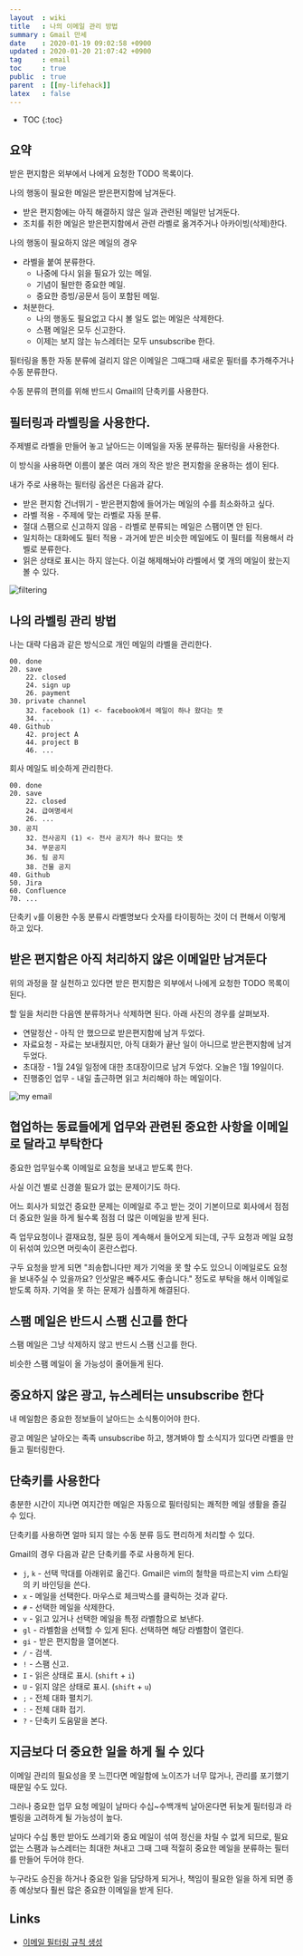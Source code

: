 ```yaml
---
layout  : wiki
title   : 나의 이메일 관리 방법
summary : Gmail 만세
date    : 2020-01-19 09:02:58 +0900
updated : 2020-01-20 21:07:42 +0900
tag     : email
toc     : true
public  : true
parent  : [[my-lifehack]]
latex   : false
---
```

* TOC
{:toc}

## 요약

받은 편지함은 외부에서 나에게 요청한 TODO 목록이다.

나의 행동이 필요한 메일은 받은편지함에 남겨둔다.

* 받은 편지함에는 아직 해결하지 않은 일과 관련된 메일만 남겨둔다.
* 조치를 취한 메일은 받은편지함에서 관련 라벨로 옮겨주거나 아카이빙(삭제)한다.

나의 행동이 필요하지 않은 메일의 경우

* 라벨을 붙여 분류한다.
    * 나중에 다시 읽을 필요가 있는 메일.
    * 기념이 될만한 중요한 메일.
    * 중요한 증빙/공문서 등이 포함된 메일.
* 처분한다.
    * 나의 행동도 필요없고 다시 볼 일도 없는 메일은 삭제한다.
    * 스팸 메일은 모두 신고한다.
    * 이제는 보지 않는 뉴스레터는 모두 unsubscribe 한다.

필터링을 통한 자동 분류에 걸리지 않은 이메일은 그때그때 새로운 필터를 추가해주거나 수동 분류한다.

수동 분류의 편의를 위해 반드시 Gmail의 단축키를 사용한다.

## 필터링과 라벨링을 사용한다.

주제별로 라벨을 만들어 놓고 날아드는 이메일을 자동 분류하는 필터링을 사용한다.

이 방식을 사용하면 이름이 붙은 여러 개의 작은 받은 편지함을 운용하는 셈이 된다.

내가 주로 사용하는 필터링 옵션은 다음과 같다.

* 받은 편지함 건너뛰기 - 받은편지함에 들어가는 메일의 수를 최소화하고 싶다.
* 라벨 적용 - 주제에 맞는 라벨로 자동 분류.
* 절대 스팸으로 신고하지 않음 - 라벨로 분류되는 메일은 스팸이면 안 된다.
* 일치하는 대화에도 필터 적용 - 과거에 받은 비슷한 메일에도 이 필터를 적용해서 라벨로 분류한다.
* 읽은 상태로 표시는 하지 않는다. 이걸 해제해놔야 라벨에서 몇 개의 메일이 왔는지 볼 수 있다.

![filtering]( /resource/wiki/email-gardening/filtering.png )


## 나의 라벨링 관리 방법

나는 대략 다음과 같은 방식으로 개인 메일의 라벨을 관리한다.

```text
00. done
20. save
    22. closed
    24. sign up
    26. payment
30. private channel
    32. facebook (1) <- facebook에서 메일이 하나 왔다는 뜻
    34. ...
40. Github
    42. project A
    44. project B
    46. ...
```

회사 메일도 비슷하게 관리한다.

```text
00. done
20. save
    22. closed
    24. 급여명세서
    26. ...
30. 공지
    32. 전사공지 (1) <- 전사 공지가 하나 왔다는 뜻
    34. 부문공지
    36. 팀 공지
    38. 건물 공지
40. Github
50. Jira
60. Confluence
70. ...
```

단축키 `v`를 이용한 수동 분류시 라벨명보다 숫자를 타이핑하는 것이 더 편해서 이렇게 하고 있다.

## 받은 편지함은 아직 처리하지 않은 이메일만 남겨둔다

위의 과정을 잘 실천하고 있다면 받은 편지함은 외부에서 나에게 요청한 TODO 목록이 된다.

할 일을 처리한 다음엔 분류하거나 삭제하면 된다.
아래 사진의 경우를 살펴보자.

* 연말정산 - 아직 안 했으므로 받은편지함에 남겨 두었다.
* 자료요청 - 자료는 보내줬지만, 아직 대화가 끝난 일이 아니므로 받은편지함에 남겨 두었다.
* 초대장 - 1월 24일 일정에 대한 초대장이므로 남겨 두었다. 오늘은 1월 19일이다.
* 진행중인 업무 - 내일 출근하면 읽고 처리해야 하는 메일이다.

![my email]( /resource/wiki/email-gardening/my-gmail-dashboard.png )

## 협업하는 동료들에게 업무와 관련된 중요한 사항을 이메일로 달라고 부탁한다

중요한 업무일수록 이메일로 요청을 보내고 받도록 한다.

사실 이건 별로 신경쓸 필요가 없는 문제이기도 하다.

어느 회사가 되었건 중요한 문제는 이메일로 주고 받는 것이 기본이므로
회사에서 점점 더 중요한 일을 하게 될수록 점점 더 많은 이메일을 받게 된다.

즉 업무요청이나 결재요청, 질문 등이 계속해서 들어오게 되는데, 구두 요청과 메일 요청이 뒤섞여 있으면 머릿속이 혼란스럽다.

구두 요청을 받게 되면 "죄송합니다만 제가 기억을 못 할 수도 있으니 이메일로도 요청을 보내주실 수 있을까요? 인삿말은 빼주셔도 좋습니다."
정도로 부탁을 해서 이메일로 받도록 하자. 기억을 못 하는 문제가 심플하게 해결된다.


## 스팸 메일은 반드시 스팸 신고를 한다

스팸 메일은 그냥 삭제하지 않고 반드시 스팸 신고를 한다.

비슷한 스팸 메일이 올 가능성이 줄어들게 된다.


## 중요하지 않은 광고, 뉴스레터는 unsubscribe 한다

내 메일함은 중요한 정보들이 날아드는 소식통이어야 한다.

광고 메일은 날아오는 족족 unsubscribe 하고, 챙겨봐야 할 소식지가 있다면 라벨을 만들고 필터링한다.

## 단축키를 사용한다

충분한 시간이 지나면 여지간한 메일은 자동으로 필터링되는 쾌적한 메일 생활을 즐길 수 있다.

단축키를 사용하면 얼마 되지 않는 수동 분류 등도 편리하게 처리할 수 있다.

Gmail의 경우 다음과 같은 단축키를 주로 사용하게 된다.

* `j`, `k` - 선택 막대를 아래위로 옮긴다. Gmail은 vim의 철학을 따르는지 vim 스타일의 키 바인딩을 쓴다.
* `x` - 메일을 선택한다. 마우스로 체크박스를 클릭하는 것과 같다.
* `#` - 선택한 메일을 삭제한다.
* `v` - 읽고 있거나 선택한 메일을 특정 라벨함으로 보낸다.
* `gl` - 라벨함을 선택할 수 있게 된다. 선택하면 해당 라벨함이 열린다.
* `gi` - 받은 편지함을 열어본다.
* `/` - 검색.
* `!` - 스팸 신고.
* `I` - 읽은 상태로 표시. (`shift` + `i`)
* `U` - 읽지 않은 상태로 표시. (`shift` + `u`)
* `;` - 전체 대화 펼치기.
* `:` - 전체 대화 접기.
* `?` - 단축키 도움말을 본다.

## 지금보다 더 중요한 일을 하게 될 수 있다

이메일 관리의 필요성을 못 느낀다면 메일함에 노이즈가 너무 많거나, 관리를 포기했기 때문일 수도 있다.

그러나 중요한 업무 요청 메일이 날마다 수십~수백개씩 날아온다면 뒤늦게 필터링과 라벨링을 고려하게 될 가능성이 높다.

날마다 수십 통만 받아도 쓰레기와 중요 메일이 섞여 정신을 차릴 수 없게 되므로,
필요없는 스팸과 뉴스레터는 최대한 쳐내고 그때 그때 적절히 중요한 메일을 분류하는 필터를 만들어 두어야 한다.

누구라도 승진을 하거나 중요한 일을 담당하게 되거나, 책임이 필요한 일을 하게 되면 종종 예상보다 훨씬 많은 중요한 이메일을 받게 된다.


## Links

* [이메일 필터링 규칙 생성]( https://support.google.com/mail/answer/6579?hl=ko )

